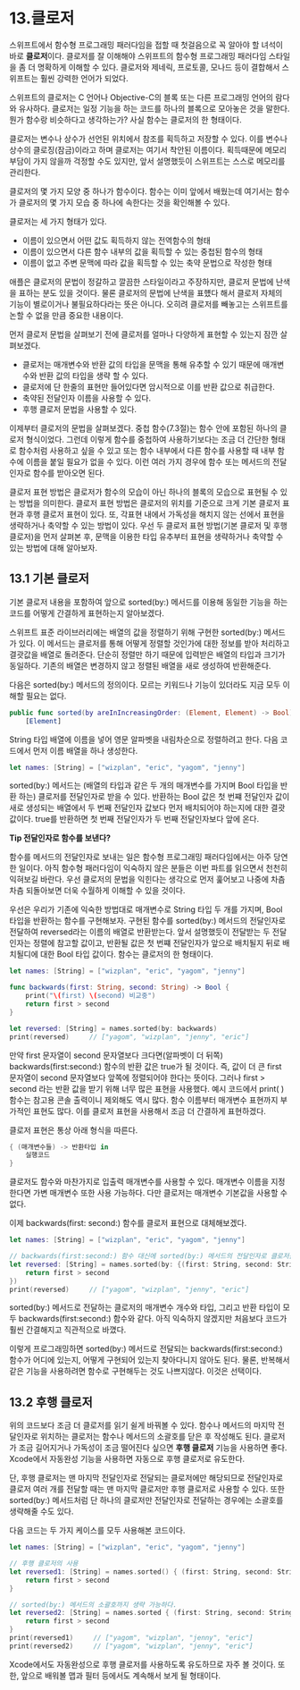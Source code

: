 # 13.클로저
스위프트에서 함수형 프로그래밍 패러다임을 접할 때 첫걸음으로 꼭 알아야 할 녀석이 바로 **클로저**이다. 클로저를 잘 이해해야 스위프트의 함수형 프로그래밍 패러다임 스타일을 좀 더 명확하게 이해할 수 있다. 클로저와 제네릭, 프로토콜, 모나드 등이 결합해서 스위프트는 훨씬 강력한 언어가 되었다.

스위프트의 클로저는 C 언어나 Objective-C의 블록 또는 다른 프로그래밍 언어의 람다와 유사하다. 클로저는 일정 기능을 하는 코드를 하나의 블록으로 모아놓은 것을 말한다. 뭔가 함수랑 비슷하다고 생각하는가? 사실 함수는 클로저의 한 형태이다.

클로저는 변수나 상수가 선언된 위치에서 참조를 획득하고 저장할 수 있다. 이를 변수나 상수의 클로징(잠금)이라고 하며 클로저는 여기서 착안된 이름이다. 획득때문에 메모리 부담이 가지 않을까 걱정할 수도 있지만, 앞서 설명했듯이 스위프트는 스스로 메모리를 관리한다.

클로저의 몇 가지 모양 중 하나가 함수이다. 함수는 이미 앞에서 배웠는데 여기서는 함수가 클로저의 몇 가지 모습 중 하나에 속한다는 것을 확인해볼 수 있다.

클로저는 세 가지 형태가 있다.
* 이름이 있으면서 어떤 값도 획득하지 않는 전역함수의 형태
* 이름이 있으면서 다른 함수 내부의 값을 획득할 수 있는 중첩된 함수의 형태
* 이름이 없고 주변 문맥에 따라 값을 획득할 수 있는 축약 문법으로 작성한 형태

애플은 클로저의 문법이 정갈하고 깔끔한 스타일이라고 주장하지만, 클로저 문법에 난색을 표하는 분도 있을 것이다. 물론 클로저의 문법에 난색을 표헀다 해서 클로저 자체의 기능이 별로이거나 불필요하다라는 뜻은 아니다. 오히려 클로저를 빼놓고는 스위프트를 논할 수 없을 만큼 중요한 내용이다.

먼저 클로저 문법을 살펴보기 전에 클로저를 얼마나 다양하게 표현할 수 있는지 잠깐 살펴보겠다.
* 클로저는 매개변수와 반환 값의 타입을 문맥을 통해 유추할 수 있기 때문에 매개변수와 반환 값의 타입을 생략 할 수 있다.
* 클로저에 단 한줄의 표현만 들어있다면 암시적으로 이를 반환 값으로 취급한다.
* 축약된 전달인자 이름을 사용할 수 있다.
* 후행 클로저 문법을 사용할 수 있다.

이제부터 클로저의 문법을 살펴보겠다. 중첩 함수(7.3절)는 함수 안에 포함된 하나의 클로저 형식이었다. 그런데 이렇게 함수를 중첩하여 사용하기보다는 조금 더 간단한 형태로 함수처럼 사용하고 싶을 수 있고 또는 함수 내부에서 다른 함수를 사용할 때 내부 함수에 이름을 붙일 필요가 없을 수 있다. 이런 여러 가지 경우에 함수 또는 메서드의 전달인자로 함수를 받아오면 된다.

클로저 표현 방법은 클로저가 함수의 모습이 아닌 하나의 블록의 모습으로 표현될 수 있는 방법을 의미한다. 클로저 표현 방법은 클로저의 위치를 기준으로 크게 기본 클로저 표현과 후행 클로저 표현이 있다. 또, 각표현 내에서 가독성을 해치지 않는 선에서 표현을 생략하거나 축약할 수 있는 방법이 있다. 우선 두 클로저 표현 방법(기본 클로저 및 후행 클로저)을 먼저 살펴본 후, 문맥을 이용한 타입 유추부터 표현을 생략하거나 축약할 수 있는 방법에 대해 알아보자.

## 13.1 기본 클로저
기본 클로저 내용을 포함하여 앞으로 sorted(by:) 메서드를 이용해 동일한 기능을 하는 코드를 어떻게 간결하게 표현하는지 알아보겠다.

스위프트 표준 라이브러리에는 배열의 값을 정렬하기 위해 구현한 sorted(by:) 메서드가 있다. 이 메서드는 클로저를 통해 어떻게 정렬할 것인가에 대한 정보를 받아 처리하고 결괏값을 배열로 돌려준다. 단순히 정렬만 하기 때문에 입력받은 배열의 타입과 크기가 동일하다. 기존의 배열은 변경하지 않고 정렬된 배열을 새로 생성하여 반환해준다.

다음은 sorted(by:) 메서드의 정의이다. 모르는 키워드나 기능이 있더라도 지금 모두 이해할 필요는 없다.

```swift
public func sorted(by areInIncreasingOrder: (Element, Element) -> Bool) ->
    [Element]
```

String 타입 배열에 이름을 넣어 영문 알파벳을 내림차순으로 정렬하려고 한다. 다음 코드에서 먼저 이름 배열을 하나 생성한다.

```swift
let names: [String] = ["wizplan", "eric", "yagom", "jenny"]
```

sorted(by:) 메서드는 (배열의 타입과 같은 두 개의 매개변수를 가지며 Bool 타입을 반환 하는) 클로저를 전달인자로 받을 수 있다. 반환하는 Bool 값은 첫 번쨰 전달인자 값이 새로 생성되는 배열에서 두 번째 전달인자 값보다 먼저 배치되어야 하는지에 대한 결괏값이다. true를 반환하면 첫 번째 전달인자가 두 번째 전달인자보다 앞에 온다.

**Tip 전달인자로 함수를 보낸다?**

함수를 메서드의 전달인자로 보내는 일은 함수형 프로그래밍 패러다임에서는 아주 당연한 일이다. 아직 함수형 패러다임이 익숙하지 않은 분들은 이번 파트를 읽으면서 천천히 익혀보길 바란다. 우선 클로저의 문법을 익힌다는 생각으로 먼저 훑어보고 나중에 차츰차츰 되돌아보면 더욱 수월하게 이해할 수 있을 것이다.

우선은 우리가 기존에 익숙한 방법대로 매개변수로 String 타입 두 개를 가지며, Bool 타입을 반환하는 함수를 구현해보자. 구현된 함수를 sorted(by:) 메서드의 전달인자로 전달하여 reversed라는 이름의 배열로 반환받는다. 앞서 설명했듯이 전달받는 두 전달인자는 정렬에 참고할 값이고, 반환될 값은 첫 번쨰 전달인자가 앞으로 배치될지 뒤로 배치될디에 대한 Bool 타입 값이다. 함수는 클로저의 한 형태이다.

```swift
let names: [String] = ["wizplan", "eric", "yagom", "jenny"]

func backwards(first: String, second: String) -> Bool {
    print("\(first) \(second) 비교중")
    return first > second
}

let reversed: [String] = names.sorted(by: backwards)
print(reversed)     // ["yagom", "wizplan", "jenny", "eric"]
```

만약 first 문자열이 second 문자열보다 크다면(알파벳이 더 뒤쪽) backwards(first:second:) 함수의 반환 값은 true가 될 것이다. 즉, 값이 더 큰 first 문자열이 second 문자열보다 앞쪽에 정렬되어야 한다는 뜻이다. 그러나 first > second 라는 반환 값을 받기 위해 너무 많은 표현을 사용했다. 예시 코드에서 print( ) 함수는 참고용 콘솔 출력이니 제외해도 역시 많다. 함수 이름부터 매개변수 표현까지 부가적인 표현도 많다. 이를 클로저 표현을 사용해서 조금 더 간결하게 표현하겠다.

클로저 표현은 통상 아래 형식을 따른다.

```swift
{ (매개변수들) -> 반환타입 in
    실행코드  
}
```

클로저도 함수와 마찬가지로 입출력 매개변수를 사용할 수 있다. 매개변수 이름을 지정한다면 가변 매개변수 또한 사용 가능하다. 다만 클로저는 매개변수 기본값을 사용할 수 없다.

이제 backwards(first: second:) 함수를 클로저 표현으로 대체해보겠다.

```swift
let names: [String] = ["wizplan", "eric", "yagom", "jenny"]

// backwards(first:second:) 함수 대신에 sorted(by:) 메서드의 전달인자로 클로저를 직접 전달한다.
let reversed: [String] = names.sorted(by: {(first: String, second: String) -> Bool in
    return first > second
})
print(reversed)     // ["yagom", "wizplan", "jenny", "eric"]
```

sorted(by:) 메서드로 전달하는 클로저의 매개변수 개수와 타입, 그리고 반환 타입이 모두 backwards(first:second:) 함수와 같다. 아직 익숙하지 않겠지만 처음보다 코드가 훨씬 간결해지고 직관적으로 바꼈다.

이렇게 프로그래밍하면 sorted(by:) 메서드로 전달되는 backwards(first:second:) 함수가 어디에 있는지, 어떻게 구현되어 있는지 찾아다니지 않아도 된다. 물론, 반복해서 같은 기능을 사용하려면 함수로 구현해두는 것도 나쁘지않다. 이것은 선택이다.

## 13.2 후행 클로저
위의 코드보다 조금 더 클로저를 읽기 쉴게 바꿔볼 수 있다. 함수나 메서드의 마지막 전달인자로 위치하는 클로저는 함수나 메서드의 소괄호를 닫은 후 작성해도 된다. 클로저가 조금 길어지거나 가독성이 조금 떨어진다 싶으면 **후행 클로저** 기능을 사용하면 좋다. Xcode에서 자동완성 기능을 사용하면 자동으로 후행 클로저로 유도한다.

단, 후행 클로저는 맨 마지막 전달인자로 전달되는 클로저에만 해당되므로 전달인자로 클로저 여러 개를 전달할 때는 맨 마지막 클로저만 후행 클로저로 사용할 수 있다. 또한 sorted(by:) 메서드처럼 단 하나의 클로저만 전달인자로 전달하는 경우에는 소괄호를 생략해줄 수도 있다.

다음 코드는 두 가지 케이스를 모두 사용해본 코드이다.

```swift
let names: [String] = ["wizplan", "eric", "yagom", "jenny"]

// 후행 클로저의 사용
let reversed1: [String] = names.sorted() { (first: String, second: String) -> Bool in
    return first > second
}

// sorted(by:) 메서드의 소괄호까지 생략 가능하다.
let reversed2: [String] = names.sorted { (first: String, second: String) -> Bool in
    return first > second
}
print(reversed1)     // ["yagom", "wizplan", "jenny", "eric"]
print(reversed2)     // ["yagom", "wizplan", "jenny", "eric"]
```

Xcode에서도 자동완성으로 후행 클로저를 사용하도록 유도하므로 자주 볼 것이다. 또한, 앞으로 배워볼 맵과 필터 등에서도 계속해서 보게 될 형태이다. 
